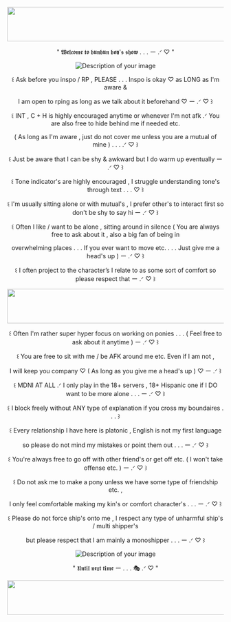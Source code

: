 <p align="center">
  <img width="1000" height="80" src="https://github.com/user-attachments/assets/569dc4d8-10a5-4ef1-8996-c5c4fee109a7">
</p>
<p align="center"> " 𝖂𝖊𝖑𝖈𝖔𝖒𝖊 𝖙𝖔 𝖇𝖚𝖓𝖇𝖚𝖓 𝖇𝖔𝖞'𝖘 𝖘𝖍𝖔𝖜 . . . ー .ᐟ ♡ "
<p align="center">
<img src="https://files.catbox.moe/hb3rec.webp" alt="Description of your image">
</p>
<p align="center"> ꒰ Ask before you inspo / RP , PLEASE . . . Inspo is okay ♡ as LONG as I'm aware &
<p align="center"> I am open to rping as long as we talk about it beforehand ♡ ー .ᐟ ♡ ꒱
<p align="center"> ꒰ INT , C + H is highly encouraged anytime or whenever I'm not afk .ᐟ You are also free to hide behind me if needed etc.
<p align="center"> ( As long as I'm aware , just do not cover me unless you are a mutual of mine ) . . . .ᐟ ♡ ꒱
<p align="center"> ꒰ Just be aware that I can be shy & awkward but I do warm up eventually ー .ᐟ ♡ ꒱
<p align="center"> ꒰ Tone indicator's are highly encouraged , I struggle understanding tone's through text . . . ♡ ꒱
<p align="center"> ꒰ I'm usually sitting alone or with mutual's , I prefer other's to interact first so don't be shy to say hi ー .ᐟ ♡ ꒱
<p align="center"> ꒰ Often I like / want to be alone , sitting around in silence ( You are always free to ask about it , also a big fan of being in
<p align="center"> overwhelming places . . . If you ever want to move etc. . . . Just give me a head's up ) ー .ᐟ ♡ ꒱
<p align="center"> ꒰ I often project to the character’s I relate to as some sort of comfort so please respect that ー .ᐟ ♡ ꒱
  <p align="center">
  <img width="1000" height="80" src="https://github.com/user-attachments/assets/a0a1ac99-fd4e-487a-b99a-90b06a359d71">
</p>
<p align="center"> ꒰ Often I'm rather super hyper focus on working on ponies . . . ( Feel free to ask about it anytime ) ー .ᐟ ♡ ꒱
<p align="center"> ꒰ You are free to sit with me / be AFK around me etc. Even if I am not ,
<p align="center"> I will keep you company ♡ ( As long as you give me a head's up ) ♡ ー .ᐟ ꒱
<p align="center"> ꒰ MDNI AT ALL .ᐟ I only play in the 18+ servers , 18+ Hispanic one if I DO want to be more alone . . . ー .ᐟ ♡ ꒱
<p align="center"> ꒰ I block freely without ANY type of explanation if you cross my boundaires . . . ꒱
<p align="center"> ꒰ Every relationship I have here is platonic , English is not my first language
<p align="center"> so please do not mind my mistakes or point them out . . . ー .ᐟ ♡ ꒱
<p align="center"> ꒰ You're always free to go off with other friend's or get off etc. ( I won't take offense etc. ) ー .ᐟ ♡ ꒱
<p align="center"> ꒰ Do not ask me to make a pony unless we have some type of friendship etc. ,
<p align="center"> I only feel comfortable making my kin's or comfort character's . . . ー .ᐟ ♡ ꒱
<p align="center"> ꒰ Please do not force ship's onto me , I respect any type of unharmful ship's / multi shipper's
<p align="center"> but please respect that I am mainly a monoshipper . . . ー .ᐟ ♡ ꒱
<p align="center">
<img src="https://files.catbox.moe/yxoxu4.webp" alt="Description of your image">
</p>
<p align="center"> " 𝖀𝖓𝖙𝖎𝖑 𝖓𝖊𝖝𝖙 𝖙𝖎𝖒𝖊 ー . . . 🎭 .ᐟ ♡ "
<p align="center">
  <img width="1000" height="80" src="https://github.com/user-attachments/assets/843f977e-db15-457e-80bf-920629b84435">
</p>
